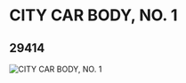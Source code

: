 # CITY CAR BODY, NO. 1
## 29414
![CITY CAR BODY, NO. 1](https://lc-www-live-s.legocdn.com/media/bricks/5/2/6174136.jpg)